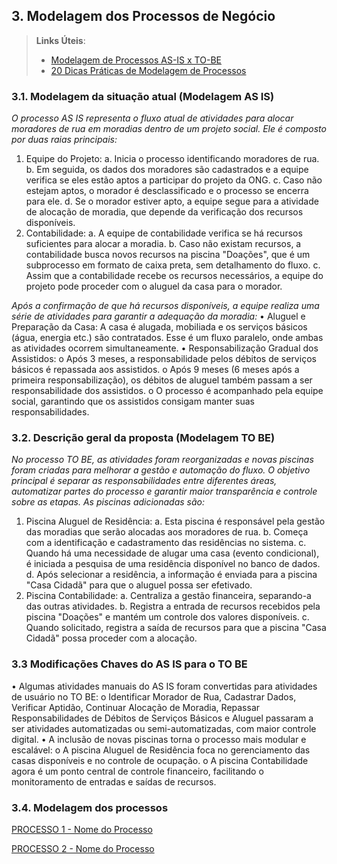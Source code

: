 ## 3. Modelagem dos Processos de Negócio


> **Links Úteis**:
> - [Modelagem de Processos AS-IS x TO-BE](https://dheka.com.br/modelagem-as-is-to-be/)
> - [20 Dicas Práticas de Modelagem de Processos](https://dheka.com.br/20-dicas-praticas-de-modelagem-de-processos/)

### 3.1. Modelagem da situação atual (Modelagem AS IS)

_O processo AS IS representa o fluxo atual de atividades para alocar moradores de rua em moradias dentro de um projeto social. Ele é composto por duas raias principais:_
1.	Equipe do Projeto:
a.	Inicia o processo identificando moradores de rua.
b.	Em seguida, os dados dos moradores são cadastrados e a equipe verifica se eles estão aptos a participar do projeto da ONG.
c.	Caso não estejam aptos, o morador é desclassificado e o processo se encerra para ele.
d.	Se o morador estiver apto, a equipe segue para a atividade de alocação de moradia, que depende da verificação dos recursos disponíveis.
2.	Contabilidade:
a.	A equipe de contabilidade verifica se há recursos suficientes para alocar a moradia.
b.	Caso não existam recursos, a contabilidade busca novos recursos na piscina "Doações", que é um subprocesso em formato de caixa preta, sem detalhamento do fluxo.
c.	Assim que a contabilidade recebe os recursos necessários, a equipe do projeto pode proceder com o aluguel da casa para o morador.

_Após a confirmação de que há recursos disponíveis, a equipe realiza uma série de atividades para garantir a adequação da moradia:_
•	Aluguel e Preparação da Casa: A casa é alugada, mobiliada e os serviços básicos (água, energia etc.) são contratados. Esse é um fluxo paralelo, onde ambas as atividades ocorrem simultaneamente.
•	Responsabilização Gradual dos Assistidos:
  o	Após 3 meses, a responsabilidade pelos débitos de serviços básicos é repassada aos assistidos.
  o	Após 9 meses (6 meses após a primeira responsabilização), os débitos de aluguel também passam a ser responsabilidade dos assistidos.
  o	O processo é acompanhado pela equipe social, garantindo que os assistidos consigam manter suas responsabilidades.

### 3.2. Descrição geral da proposta (Modelagem TO BE)
_No processo TO BE, as atividades foram reorganizadas e novas piscinas foram criadas para melhorar a gestão e automação do fluxo. O objetivo principal é separar as responsabilidades entre diferentes áreas, automatizar partes do processo e garantir maior transparência e controle sobre as etapas. As piscinas adicionadas são:_
1.	Piscina Aluguel de Residência:
a.	Esta piscina é responsável pela gestão das moradias que serão alocadas aos moradores de rua.
b.	Começa com a identificação e cadastramento das residências no sistema.
c.	Quando há uma necessidade de alugar uma casa (evento condicional), é iniciada a pesquisa de uma residência disponível no banco de dados.
d.	Após selecionar a residência, a informação é enviada para a piscina "Casa Cidadã" para que o aluguel possa ser efetivado.
2.	Piscina Contabilidade:
a.	Centraliza a gestão financeira, separando-a das outras atividades.
b.	Registra a entrada de recursos recebidos pela piscina "Doações" e mantém um controle dos valores disponíveis.
c.	Quando solicitado, registra a saída de recursos para que a piscina "Casa Cidadã" possa proceder com a alocação.

### 3.3 Modificações Chaves do AS IS para o TO BE
•	Algumas atividades manuais do AS IS foram convertidas para atividades de usuário no TO BE:
o	Identificar Morador de Rua, Cadastrar Dados, Verificar Aptidão, Continuar Alocação de Moradia, Repassar Responsabilidades de Débitos de Serviços Básicos e Aluguel passaram a ser atividades automatizadas ou semi-automatizadas, com maior controle digital.
•	A inclusão de novas piscinas torna o processo mais modular e escalável:
o	A piscina Aluguel de Residência foca no gerenciamento das casas disponíveis e no controle de ocupação.
o	A piscina Contabilidade agora é um ponto central de controle financeiro, facilitando o monitoramento de entradas e saídas de recursos.


### 3.4. Modelagem dos processos

[PROCESSO 1 - Nome do Processo](./processos/processo-1-nome-do-processo.md "Detalhamento do Processo 1.")

[PROCESSO 2 - Nome do Processo](./processos/processo-2-nome-do-processo.md "Detalhamento do Processo 2.")
